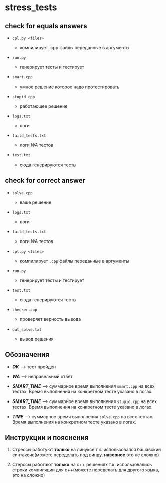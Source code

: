 # stress_tests

## check for equals answers


* `cpl.py <files>`
	* компилирует .cpp файлы переданные в аргументы

* `run.py`
	* генерирует тесты и тестирует

* `smart.cpp`
	* умное решение которое надо протестировать

* `stupid.cpp`
	* работающее решение

* `logs.txt`
	* логи

* `faild_tests.txt`
	* логи *WA* тестов

* `test.txt`
	* сюда генерируются тесты

## check for correct answer
	
* `solve.cpp`
	* ваше решение

* `logs.txt`
	* логи

* `faild_tests.txt`
	* логи *WA* тестов

* `cpl.py <files>`
	* компилирует `.cpp` файлы переданные в аргументы

* `run.py`
	* генерирует тесты и тестирует

* `test.txt`
	* сюда генерируются тесты

* `checker.cpp`
	* проверяет верность вывода

* `out_solve.txt`
	* вывод решения


## Обозначения 

* ***OK*** --> тест пройден

* ***WA*** --> неправельный ответ

* ***SMART_TIME*** --> суммарное время выполнения `smart.cpp` на всех тестах. Время выполнения на конкретном тесте указано в логах. 

* ***SMART_TIME*** --> суммарное время выполнения `stupid.cpp` на всех тестах. Время выполнения на конкретном тесте указано в логах. 

* ***TIME*** --> суммарное время выполнения `solve.cpp` на всех тестах. Время выполнения на конкретном тесте указано в логах. 

## Инструкции и пояснения

1. Стрессы работуют **только** на линуксе т.к. использовалcя башавский синтаксис(можете переделать под винду, **наверное** это не сложно)

2. Стерссы работают **только** на c++ решениях т.к. использовались строки компиляции для c++(можете переделать для другого языка, это на сложно)




